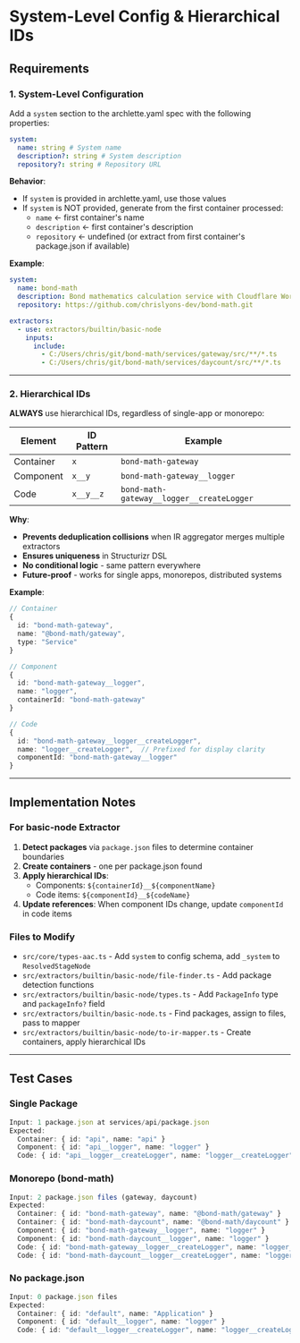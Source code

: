 # System-Level Config & Hierarchical IDs

## Requirements

### 1. System-Level Configuration

Add a `system` section to the archlette.yaml spec with the following properties:

```yaml
system:
  name: string # System name
  description?: string # System description
  repository?: string # Repository URL
```

**Behavior**:

- If `system` is provided in archlette.yaml, use those values
- If `system` is NOT provided, generate from the first container processed:
  - `name` ← first container's name
  - `description` ← first container's description
  - `repository` ← undefined (or extract from first container's package.json if available)

**Example**:

```yaml
system:
  name: bond-math
  description: Bond mathematics calculation service with Cloudflare Workers
  repository: https://github.com/chrislyons-dev/bond-math.git

extractors:
  - use: extractors/builtin/basic-node
    inputs:
      include:
        - C:/Users/chris/git/bond-math/services/gateway/src/**/*.ts
        - C:/Users/chris/git/bond-math/services/daycount/src/**/*.ts
```

---

### 2. Hierarchical IDs

**ALWAYS** use hierarchical IDs, regardless of single-app or monorepo:

| Element   | ID Pattern | Example                                   |
| --------- | ---------- | ----------------------------------------- |
| Container | `x`        | `bond-math-gateway`                       |
| Component | `x__y`     | `bond-math-gateway__logger`               |
| Code      | `x__y__z`  | `bond-math-gateway__logger__createLogger` |

**Why**:

- **Prevents deduplication collisions** when IR aggregator merges multiple extractors
- **Ensures uniqueness** in Structurizr DSL
- **No conditional logic** - same pattern everywhere
- **Future-proof** - works for single apps, monorepos, distributed systems

**Example**:

```typescript
// Container
{
  id: "bond-math-gateway",
  name: "@bond-math/gateway",
  type: "Service"
}

// Component
{
  id: "bond-math-gateway__logger",
  name: "logger",
  containerId: "bond-math-gateway"
}

// Code
{
  id: "bond-math-gateway__logger__createLogger",
  name: "logger__createLogger",  // Prefixed for display clarity
  componentId: "bond-math-gateway__logger"
}
```

---

## Implementation Notes

### For basic-node Extractor

1. **Detect packages** via `package.json` files to determine container boundaries
2. **Create containers** - one per package.json found
3. **Apply hierarchical IDs**:
   - Components: `${containerId}__${componentName}`
   - Code items: `${componentId}__${codeName}`
4. **Update references**: When component IDs change, update `componentId` in code items

### Files to Modify

- `src/core/types-aac.ts` - Add `system` to config schema, add `_system` to `ResolvedStageNode`
- `src/extractors/builtin/basic-node/file-finder.ts` - Add package detection functions
- `src/extractors/builtin/basic-node/types.ts` - Add `PackageInfo` type and `packageInfo?` field
- `src/extractors/builtin/basic-node.ts` - Find packages, assign to files, pass to mapper
- `src/extractors/builtin/basic-node/to-ir-mapper.ts` - Create containers, apply hierarchical IDs

---

## Test Cases

### Single Package

```typescript
Input: 1 package.json at services/api/package.json
Expected:
  Container: { id: "api", name: "api" }
  Component: { id: "api__logger", name: "logger" }
  Code: { id: "api__logger__createLogger", name: "logger__createLogger" }
```

### Monorepo (bond-math)

```typescript
Input: 2 package.json files (gateway, daycount)
Expected:
  Container: { id: "bond-math-gateway", name: "@bond-math/gateway" }
  Container: { id: "bond-math-daycount", name: "@bond-math/daycount" }
  Component: { id: "bond-math-gateway__logger", name: "logger" }
  Component: { id: "bond-math-daycount__logger", name: "logger" }
  Code: { id: "bond-math-gateway__logger__createLogger", name: "logger__createLogger" }
  Code: { id: "bond-math-daycount__logger__createLogger", name: "logger__createLogger" }
```

### No package.json

```typescript
Input: 0 package.json files
Expected:
  Container: { id: "default", name: "Application" }
  Component: { id: "default__logger", name: "logger" }
  Code: { id: "default__logger__createLogger", name: "logger__createLogger" }
```
